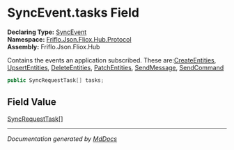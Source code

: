 ﻿<!--  
  <auto-generated>   
    The contents of this file were generated by a tool.  
    Changes to this file may be list if the file is regenerated  
  </auto-generated>   
-->

# SyncEvent.tasks Field

**Declaring Type:** [SyncEvent](../index.md)  
**Namespace:** [Friflo.Json.Fliox.Hub.Protocol](../../index.md)  
**Assembly:** Friflo.Json.Fliox.Hub

Contains the events an application subscribed. These are:[CreateEntities](../../Tasks/CreateEntities/index.md), [UpsertEntities](../../Tasks/UpsertEntities/index.md), [DeleteEntities](../../Tasks/DeleteEntities/index.md), [PatchEntities](../../Tasks/PatchEntities/index.md), [SendMessage](../../Tasks/SendMessage/index.md), [SendCommand](../../Tasks/SendCommand/index.md)

```csharp
public SyncRequestTask[] tasks;
```

## Field Value

[SyncRequestTask](../../Tasks/SyncRequestTask/index.md)\[\]

___

*Documentation generated by [MdDocs](https://github.com/ap0llo/mddocs)*
